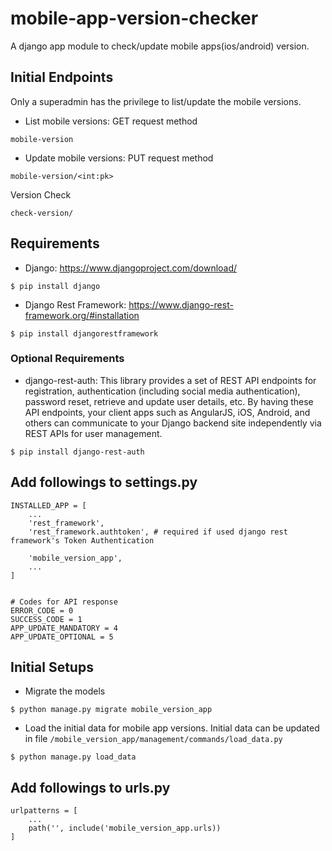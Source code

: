 # mobile-app-version-checker
A django app module to check/update mobile apps(ios/android) version.


## Initial Endpoints
Only a superadmin has the privilege to list/update the mobile versions.
- List mobile versions: GET request method
```
mobile-version
```
- Update mobile versions: PUT request method
```
mobile-version/<int:pk>
```
Version Check
```
check-version/
```


## Requirements
- Django: https://www.djangoproject.com/download/
```
$ pip install django
```

- Django Rest Framework: https://www.django-rest-framework.org/#installation
```
$ pip install djangorestframework
```


### Optional Requirements 
- django-rest-auth: This library provides a set of REST API endpoints for registration, authentication (including social media authentication), password reset, retrieve and update user details, etc. By having these API endpoints, your client apps such as AngularJS, iOS, Android, and others can communicate to your Django backend site independently via REST APIs for user management.
```
$ pip install django-rest-auth
```


## Add followings to settings.py
```
INSTALLED_APP = [
	...
	'rest_framework',
	'rest_framework.authtoken', # required if used django rest framework's Token Authentication
	
	'mobile_version_app',
	...
]


# Codes for API response
ERROR_CODE = 0
SUCCESS_CODE = 1 
APP_UPDATE_MANDATORY = 4 
APP_UPDATE_OPTIONAL = 5

```


## Initial Setups
- Migrate the models
```
$ python manage.py migrate mobile_version_app
```

- Load the initial data for mobile app versions. Initial data can be updated in file `/mobile_version_app/management/commands/load_data.py`
```
$ python manage.py load_data
```


## Add followings to urls.py
```
urlpatterns = [
	...
	path('', include('mobile_version_app.urls))
]
```
